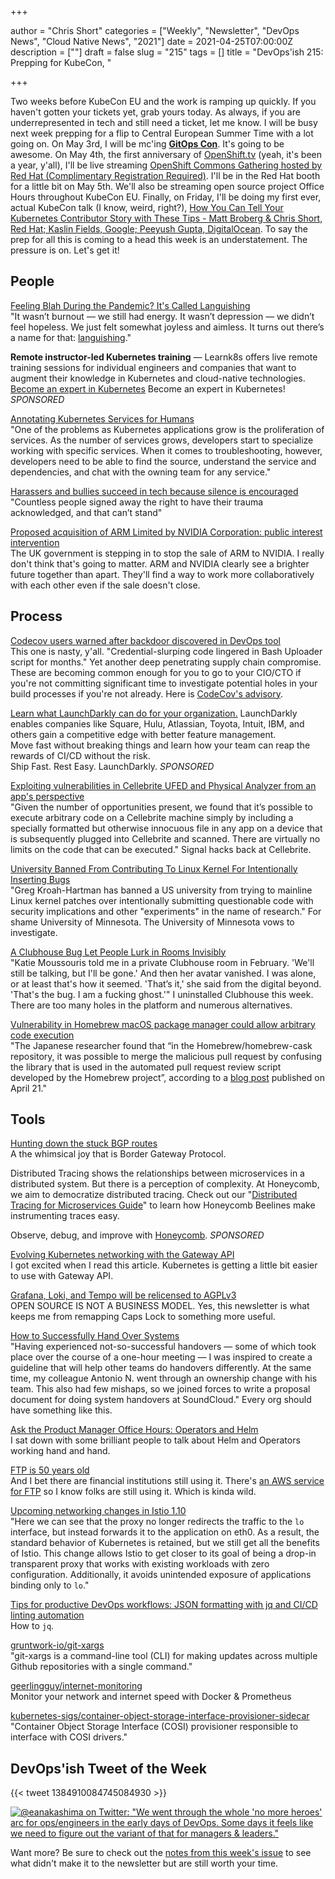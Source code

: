 +++

author = "Chris Short"
categories = ["Weekly", "Newsletter", "DevOps News", "Cloud Native News", "2021"]
date = 2021-04-25T07:00:00Z
description = [""]
draft = false
slug = "215"
tags = []
title = "DevOps'ish 215: Prepping for KubeCon, "

+++

Two weeks before KubeCon EU and the work is ramping up quickly. If you haven't gotten your tickets yet, grab yours today. As always, if you are underrepresented in tech and still need a ticket, let me know. I will be busy next week prepping for a flip to Central European Summer Time with a lot going on. On May 3rd, I will be mc'ing [**GitOps Con**](https://kccnceu2021.sched.com/event/iZx4/gitops-con-hosted-by-weaveworks-redhat-complimentary-registration-required?iframe=no&w=100%&sidebar=yes&bg=no). It's going to be awesome. On May 4th, the first anniversary of [OpenShift.tv](https://openshift.tv/) (yeah, it's been a year, y'all), I'll be live streaming [OpenShift Commons Gathering hosted by Red Hat (Complimentary Registration Required)](https://kccnceu2021.sched.com/event/iE1J/openshift-commons-gathering-hosted-by-red-hat-complimentary-registration-required). I'll be in the Red Hat booth for a little bit on May 5th. We'll also be streaming open source project Office Hours throughout KubeCon EU. Finally, on Friday, I'll be doing my first ever, actual KubeCon talk (I know, weird, right?), [How You Can Tell Your Kubernetes Contributor Story with These Tips - Matt Broberg & Chris Short, Red Hat; Kaslin Fields, Google; Peeyush Gupta, DigitalOcean](https://kccnceu2021.sched.com/event/iE6I/how-you-can-tell-your-kubernetes-contributor-story-with-these-tips-matt-broberg-chris-short-red-hat-kaslin-fields-google-peeyush-gupta-digitalocean). To say the prep for all this is coming to a head this week is an understatement. The pressure is on. Let's get it!

## People

[Feeling Blah During the Pandemic? It's Called Languishing](https://www.nytimes.com/2021/04/19/well/mind/covid-mental-health-languishing.html)  
"It wasn’t burnout — we still had energy. It wasn’t depression — we didn’t feel hopeless. We just felt somewhat joyless and aimless. It turns out there’s a name for that: [languishing](https://www.jstor.org/stable/3090197)."

**Remote instructor-led Kubernetes training** — Learnk8s offers live remote training sessions for individual engineers and companies that want to augment their knowledge in Kubernetes and cloud-native technologies. [Become an expert in Kubernetes](https://learnk8s.io/training) Become an expert in Kubernetes! *SPONSORED*

[Annotating Kubernetes Services for Humans](https://kubernetes.io/blog/2021/04/20/annotating-k8s-for-humans/)  
"One of the problems as Kubernetes applications grow is the proliferation of services. As the number of services grows, developers start to specialize working with specific services. When it comes to troubleshooting, however, developers need to be able to find the source, understand the service and dependencies, and chat with the owning team for any service."

[Harassers and bullies succeed in tech because silence is encouraged](https://www.theregister.com/2021/04/20/harassers_and_bullies_succeed_in/)  
"Countless people signed away the right to have their trauma acknowledged, and that can’t stand"

[Proposed acquisition of ARM Limited by NVIDIA Corporation: public interest intervention](https://www.gov.uk/government/publications/proposed-acquisition-of-arm-limited-by-nvidia-corporation-public-interest-intervention)  
The UK government is stepping in to stop the sale of ARM to NVIDIA. I really don't think that's going to matter. ARM and NVIDIA clearly see a brighter future together than apart. They'll find a way to work more collaboratively with each other even if the sale doesn't close.

## Process

[Codecov users warned after backdoor discovered in DevOps tool](https://portswigger.net/daily-swig/codecov-users-warned-after-backdoor-discovered-in-devops-tool)  
This one is nasty, y'all. "Credential-slurping code lingered in Bash Uploader script for months." Yet another deep penetrating supply chain compromise. These are becoming common enough for you to go to your CIO/CTO if you're not committing significant time to investigate potential holes in your build processes if you're not already. Here is [CodeCov's advisory](https://about.codecov.io/security-update/).

[Learn what LaunchDarkly can do for your organization.](https://learn.launchdarkly.com/demo?utm_source=devopsish&utm_medium=news_pod&utm_campaign=21q1-newsletter)
LaunchDarkly enables companies like Square, Hulu, Atlassian, Toyota, Intuit, IBM, and others gain a competitive edge with better feature management.  
Move fast without breaking things and learn how your team can reap the rewards of CI/CD without the risk.  
Ship Fast. Rest Easy. LaunchDarkly. *SPONSORED*

[Exploiting vulnerabilities in Cellebrite UFED and Physical Analyzer from an app's perspective](https://signal.org/blog/cellebrite-vulnerabilities/)  
"Given the number of opportunities present, we found that it’s possible to execute arbitrary code on a Cellebrite machine simply by including a specially formatted but otherwise innocuous file in any app on a device that is subsequently plugged into Cellebrite and scanned. There are virtually no limits on the code that can be executed." Signal hacks back at Cellebrite.

[University Banned From Contributing To Linux Kernel For Intentionally Inserting Bugs](https://www.phoronix.com/scan.php?page=news_item&px=University-Ban-From-Linux-Dev)  
"Greg Kroah-Hartman has banned a US university from trying to mainline Linux kernel patches over intentionally submitting questionable code with security implications and other "experiments" in the name of research." For shame University of Minnesota. The University of Minnesota vows to investigate.

[A Clubhouse Bug Let People Lurk in Rooms Invisibly](https://www.wired.com/story/clubhouse-bug-lurkers-ghost/)  
"Katie Moussouris told me in a private Clubhouse room in February. 'We'll still be talking, but I'll be gone.' And then her avatar vanished. I was alone, or at least that's how it seemed. 'That’s it,' she said from the digital beyond. 'That's the bug. I am a fucking ghost.'" I uninstalled Clubhouse this week. There are too many holes in the platform and numerous alternatives.

[Vulnerability in Homebrew macOS package manager could allow arbitrary code execution](https://portswigger.net/daily-swig/vulnerability-in-homebrew-macos-package-manager-could-allow-arbitrary-code-execution)  
"The Japanese researcher found that “in the Homebrew/homebrew-cask repository, it was possible to merge the malicious pull request by confusing the library that is used in the automated pull request review script developed by the Homebrew project”, according to a [blog post](https://blog.ryotak.me/post/homebrew-security-incident-en/) published on April 21."

## Tools

[Hunting down the stuck BGP routes](https://blog.benjojo.co.uk/post/bgp-stuck-routes-tcp-zero-window)  
A the whimsical joy that is Border Gateway Protocol.

Distributed Tracing shows the relationships between microservices in a distributed system. But there is a perception of complexity. At Honeycomb, we aim to democratize distributed tracing. Check out our "[Distributed Tracing for Microservices Guide](https://www.honeycomb.io/distributed-tracing-devopsish/?&utm_source=devopsish&utm_medium=newsletter&utm_campaign=ad&utm_keyword=&utm_content=guide-distributed-tracing-devopsish&utm_adgroup)" to learn how Honeycomb Beelines make instrumenting traces easy.

Observe, debug, and improve with [Honeycomb](https://ui.honeycomb.io/signup/?&utm_source=devopsish&utm_medium=newsletter&utm_campaign=ad&utm_content=product-signup). *SPONSORED*

[Evolving Kubernetes networking with the Gateway API](https://kubernetes.io/blog/2021/04/22/evolving-kubernetes-networking-with-the-gateway-api/)  
I got excited when I read this article. Kubernetes is getting a little bit easier to use with Gateway API.

[Grafana, Loki, and Tempo will be relicensed to AGPLv3](https://grafana.com/blog/2021/04/20/grafana-loki-tempo-relicensing-to-agplv3/)  
OPEN SOURCE IS NOT A BUSINESS MODEL. Yes, this newsletter is what keeps me from remapping Caps Lock to something more useful.

[How to Successfully Hand Over Systems](https://developers.soundcloud.com/blog/how-to-successfully-hand-over-systems)  
"Having experienced not-so-successful handovers — some of which took place over the course of a one-hour meeting — I was inspired to create a guideline that will help other teams do handovers differently. At the same time, my colleague Antonio N. went through an ownership change with his team. This also had few mishaps, so we joined forces to write a proposal document for doing system handovers at SoundCloud." Every org should have something like this.

[Ask the Product Manager Office Hours: Operators and Helm](https://www.youtube.com/watch?v=YowBHOOZakk)  
I sat down with some brilliant people to talk about Helm and Operators working hand and hand.

[FTP is 50 years old](https://www.filestash.app/2021/04/16/ftp-is-50-years-old/)  
And I bet there are financial institutions still using it. There's [an AWS service for FTP](https://aws.amazon.com/blogs/aws/new-aws-transfer-for-ftp-and-ftps-in-addition-to-existing-sftp/) so I know folks are still using it. Which is kinda wild.

[Upcoming networking changes in Istio 1.10](https://istio.io/latest/blog/2021/upcoming-networking-changes/)  
"Here we can see that the proxy no longer redirects the traffic to the `lo` interface, but instead forwards it to the application on eth0. As a result, the standard behavior of Kubernetes is retained, but we still get all the benefits of Istio. This change allows Istio to get closer to its goal of being a drop-in transparent proxy that works with existing workloads with zero configuration. Additionally, it avoids unintended exposure of applications binding only to `lo`."

[Tips for productive DevOps workflows: JSON formatting with jq and CI/CD linting automation](https://about.gitlab.com/blog/2021/04/21/devops-workflows-json-format-jq-ci-cd-lint/)  
How to `jq`.

[gruntwork-io/git-xargs](https://github.com/gruntwork-io/git-xargs)  
"git-xargs is a command-line tool (CLI) for making updates across multiple Github repositories with a single command."

[geerlingguy/internet-monitoring](https://github.com/geerlingguy/internet-monitoring)  
Monitor your network and internet speed with Docker & Prometheus

[kubernetes-sigs/container-object-storage-interface-provisioner-sidecar](https://github.com/kubernetes-sigs/container-object-storage-interface-provisioner-sidecar)  
"Container Object Storage Interface (COSI) provisioner responsible to interface with COSI drivers."

## DevOps'ish Tweet of the Week

{{< tweet 1384910084745084930 >}}

[![@eanakashima on Twitter: "We went through the whole 'no more heroes' arc for ops/engineers in the early days of DevOps. Some days it feels like we need to figure out the variant of that for managers & leaders."](/images/215-devopsish-tweet-of-the-week.png)](https://twitter.com/eanakashima/status/1382065119400583169)

Want more? Be sure to check out the [notes from this week's issue](https://devopsish.com/215/notes/) to see what didn't make it to the newsletter but are still worth your time.
